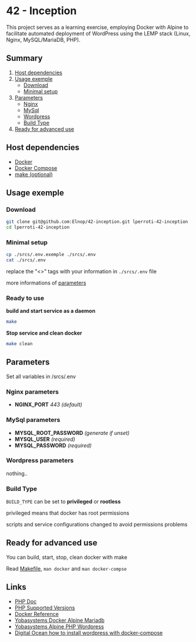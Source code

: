 # 42 - Inception

This project serves as a learning exercise, employing Docker with Alpine to facilitate automated deployment of WordPress using the LEMP stack (Linux, Nginx, MySQL/MariaDB, PHP).

## Summary

1. [Host dependencies](#host-dependencies)
2. [Usage exemple](#usage-exemple)
	- [Download](#download)
	- [Minimal setup](minimal-setup)
3. [Parameters](#parameters)
	- [Nginx](#nginx-parameters)
	- [MySql](#mysql-parameters)
	- [Wordpress](#wordpress-parameters)
	- [Build Type](#build-type)
4. [Ready for advanced use](#ready-for-advanced-use)

## Host dependencies

- [Docker](https://docs.docker.com/get-docker/)
- [Docker Compose](https://docs.docker.com/compose/install/linux/#install-using-the-repository)
- [make (optional)](https://fr.wikipedia.org/wiki/Make)

## Usage exemple

### Download

```bash
git clone git@github.com:Elnop/42-inception.git lperroti-42-inception
cd lperroti-42-inception
```

### Minimal setup

```bash
cp ./srcs/.env.exemple ./srcs/.env
cat ./srcs/.env
```

replace the "<>" tags with your information in ``./srcs/.env`` file

more informations of [parameters](#parameters)

### Ready to use

**build and start service as a daemon**

```bash
make
```

**Stop service and clean docker**
```bash
make clean
```

## Parameters

Set all variables in /srcs/.env

### Nginx parameters

- **NGINX_PORT** *443 (default)*

### MySql parameters

- **MYSQL_ROOT_PASSWORD** *(generate if unset)*
- **MYSQL_USER** *(required)*
- **MYSQL_PASSWORD** *(required)*

### Wordpress parameters

nothing..

### Build Type

```BUILD_TYPE``` can be set to **privileged** or **rootless**

privileged means that docker has root permissions

scripts and service configurations changed to avoid permissions problems

## Ready for advanced use

You can build, start, stop, clean docker with make

Read [Makefile](./Makefile), ``man docker`` and ``man docker-compse``

## Links

- [PHP Doc](https://www.php.net/docs.php)
- [PHP Supported Versions](https://www.php.net/supported-versions.php)
- [Docker Reference](https://docs.docker.com/reference/)
- [Yobasystems Docker Alpine Mariadb](https://github.com/yobasystems/alpine-mariadb)
- [Yobasystems Alpine PHP Wordpress](https://github.com/yobasystems/alpine-php-wordpress)
- [Digital Ocean how to install wordpress with docker-compose](https://www.digitalocean.com/community/tutorials/how-to-install-wordpress-with-docker-compose#step-1-defining-the-web-server-configuration)
